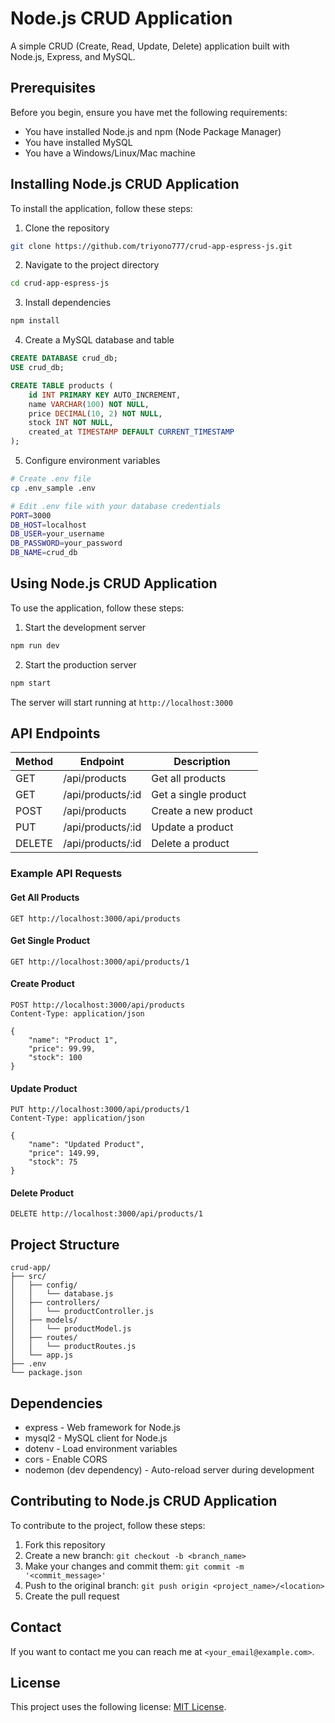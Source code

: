 # Node.js CRUD Application

A simple CRUD (Create, Read, Update, Delete) application built with Node.js, Express, and MySQL.

## Prerequisites

Before you begin, ensure you have met the following requirements:
* You have installed Node.js and npm (Node Package Manager)
* You have installed MySQL
* You have a Windows/Linux/Mac machine

## Installing Node.js CRUD Application

To install the application, follow these steps:

1. Clone the repository
```bash
git clone https://github.com/triyono777/crud-app-espress-js.git
```

2. Navigate to the project directory
```bash
cd crud-app-espress-js
```

3. Install dependencies
```bash
npm install
```

4. Create a MySQL database and table
```sql
CREATE DATABASE crud_db;
USE crud_db;

CREATE TABLE products (
    id INT PRIMARY KEY AUTO_INCREMENT,
    name VARCHAR(100) NOT NULL,
    price DECIMAL(10, 2) NOT NULL,
    stock INT NOT NULL,
    created_at TIMESTAMP DEFAULT CURRENT_TIMESTAMP
);
```

5. Configure environment variables
```bash
# Create .env file
cp .env_sample .env

# Edit .env file with your database credentials
PORT=3000
DB_HOST=localhost
DB_USER=your_username
DB_PASSWORD=your_password
DB_NAME=crud_db
```

## Using Node.js CRUD Application

To use the application, follow these steps:

1. Start the development server
```bash
npm run dev
```

2. Start the production server
```bash
npm start
```

The server will start running at `http://localhost:3000`

## API Endpoints

| Method | Endpoint | Description |
|--------|----------|-------------|
| GET | /api/products | Get all products |
| GET | /api/products/:id | Get a single product |
| POST | /api/products | Create a new product |
| PUT | /api/products/:id | Update a product |
| DELETE | /api/products/:id | Delete a product |

### Example API Requests

#### Get All Products
```http
GET http://localhost:3000/api/products
```

#### Get Single Product
```http
GET http://localhost:3000/api/products/1
```

#### Create Product
```http
POST http://localhost:3000/api/products
Content-Type: application/json

{
    "name": "Product 1",
    "price": 99.99,
    "stock": 100
}
```

#### Update Product
```http
PUT http://localhost:3000/api/products/1
Content-Type: application/json

{
    "name": "Updated Product",
    "price": 149.99,
    "stock": 75
}
```

#### Delete Product
```http
DELETE http://localhost:3000/api/products/1
```

## Project Structure
```
crud-app/
├── src/
│   ├── config/
│   │   └── database.js
│   ├── controllers/
│   │   └── productController.js
│   ├── models/
│   │   └── productModel.js
│   ├── routes/
│   │   └── productRoutes.js
│   └── app.js
├── .env
└── package.json
```

## Dependencies

* express - Web framework for Node.js
* mysql2 - MySQL client for Node.js
* dotenv - Load environment variables
* cors - Enable CORS
* nodemon (dev dependency) - Auto-reload server during development

## Contributing to Node.js CRUD Application

To contribute to the project, follow these steps:

1. Fork this repository
2. Create a new branch: `git checkout -b <branch_name>`
3. Make your changes and commit them: `git commit -m '<commit_message>'`
4. Push to the original branch: `git push origin <project_name>/<location>`
5. Create the pull request

## Contact

If you want to contact me you can reach me at `<your_email@example.com>`.

## License

This project uses the following license: [MIT License](<link_to_license>).